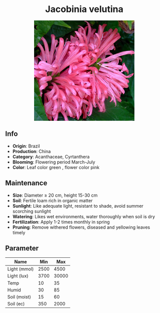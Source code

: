 <h1 align='center'>Jacobinia velutina</h1>
<p align="center">
    <img 
        align='center'
        width='320'
        src="../images/jacobinia velutina.png" 
        alt='Jacobinia velutina' />
</p>

## Info

 - **Origin**: Brazil
 - **Production**: China
 - **Category**: Acanthaceae, Cyrtanthera
 - **Blooming**: Flowering period March-July
 - **Color**: Leaf color green , flower color pink

## Maintenance

 - **Size**: Diameter ≥ 20 cm, height 15-30 cm
 - **Soil**: Fertile loam rich in organic matter
 - **Sunlight**: Like adequate light, resistant to shade, avoid summer scorching sunlight
 - **Watering**: Likes wet environments, water thoroughly when soil is dry
 - **Fertilization**: Apply 1-2 times monthly in spring
 - **Pruning**: Remove withered flowers, diseased and yellowing leaves timely

## Parameter

| Name         | Min  | Max   |
|--------------|------|-------|
| Light (mmol) | 2500 | 4500  |
| Light (lux)  | 3700 | 30000 |
| Temp         | 10    | 35    |
| Humid        | 30   | 85    |
| Soil (moist) | 15   | 60    |
| Soil (ec)    | 350  | 2000  |